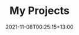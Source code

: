 ---
title: "My Projects"
date: 2021-11-08T00:25:15+13:00
draft: false

description: "A selection of my web and app projects. I developed these with clarity, utility, speed and/or fun in mind. Contact me for your next project today."

comments: "Most of the projects here are from work or stuff I wrote in my spare time to automate work. I'm a bit lazy with other pet projects - game dev has my interest, but I still don't know what kind of game I want to make after almost a year. But anyway..."

planned: In progress, or simply planned. The ideas exist, but the time doesn't. Wish I had more time.
---